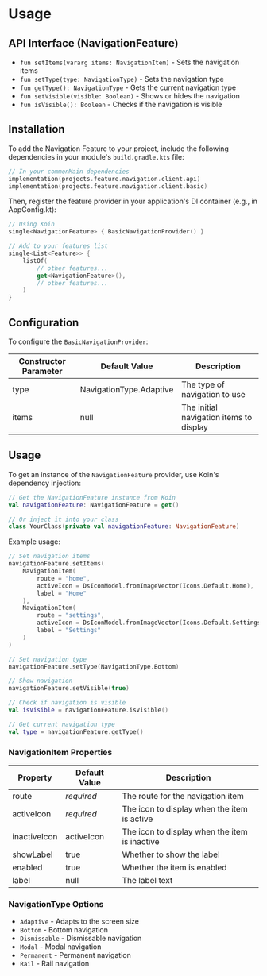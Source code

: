 # Usage

## API Interface (NavigationFeature)
- `fun setItems(vararg items: NavigationItem)` - Sets the navigation items
- `fun setType(type: NavigationType)` - Sets the navigation type
- `fun getType(): NavigationType` - Gets the current navigation type
- `fun setVisible(visible: Boolean)` - Shows or hides the navigation
- `fun isVisible(): Boolean` - Checks if the navigation is visible

## Installation

To add the Navigation Feature to your project, include the following dependencies in your module's `build.gradle.kts` file:

```kotlin
// In your commonMain dependencies
implementation(projects.feature.navigation.client.api)
implementation(projects.feature.navigation.client.basic)
```

Then, register the feature provider in your application's DI container (e.g., in AppConfig.kt):

```kotlin
// Using Koin
single<NavigationFeature> { BasicNavigationProvider() }

// Add to your features list
single<List<Feature>> {
    listOf(
        // other features...
        get<NavigationFeature>(),
        // other features...
    )
}
```

## Configuration
To configure the `BasicNavigationProvider`:

Constructor Parameter | Default Value | Description
---------------------|---------------|-------------
type | NavigationType.Adaptive | The type of navigation to use
items | null | The initial navigation items to display

## Usage
To get an instance of the `NavigationFeature` provider, use Koin's dependency injection:

```kotlin
// Get the NavigationFeature instance from Koin
val navigationFeature: NavigationFeature = get()

// Or inject it into your class
class YourClass(private val navigationFeature: NavigationFeature)
```

Example usage:

```kotlin
// Set navigation items
navigationFeature.setItems(
    NavigationItem(
        route = "home",
        activeIcon = DsIconModel.fromImageVector(Icons.Default.Home),
        label = "Home"
    ),
    NavigationItem(
        route = "settings",
        activeIcon = DsIconModel.fromImageVector(Icons.Default.Settings),
        label = "Settings"
    )
)

// Set navigation type
navigationFeature.setType(NavigationType.Bottom)

// Show navigation
navigationFeature.setVisible(true)

// Check if navigation is visible
val isVisible = navigationFeature.isVisible()

// Get current navigation type
val type = navigationFeature.getType()
```

### NavigationItem Properties

Property | Default Value | Description
---------|---------------|-------------
route | *required* | The route for the navigation item
activeIcon | *required* | The icon to display when the item is active
inactiveIcon | activeIcon | The icon to display when the item is inactive
showLabel | true | Whether to show the label
enabled | true | Whether the item is enabled
label | null | The label text

### NavigationType Options

- `Adaptive` - Adapts to the screen size
- `Bottom` - Bottom navigation
- `Dismissable` - Dismissable navigation
- `Modal` - Modal navigation
- `Permanent` - Permanent navigation
- `Rail` - Rail navigation
